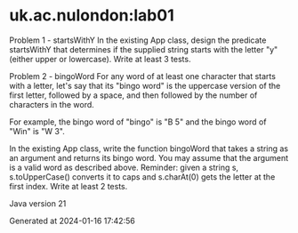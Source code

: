 # uk.ac.nulondon:lab01

Problem 1 - startsWithY
In the existing App class, design the predicate startsWithY that determines if the supplied string starts with the letter "y" (either upper or lowercase). Write at least 3 tests.

Problem 2 - bingoWord
For any word of at least one character that starts with a letter, let's say that its "bingo word" is the uppercase version of the first letter, followed by a space, and then followed by the number of characters in the word.

For example, the bingo word of "bingo" is "B 5" and the bingo word of "Win" is "W 3".

In the existing App class, write the function bingoWord that takes a string as an argument and returns its bingo word. You may assume that the argument is a valid word as described above.
Reminder: given a string s, s.toUpperCase() converts it to caps and s.charAt(0) gets the letter at the first index.
Write at least 2 tests.

Java version 21

Generated at 2024-01-16 17:42:56
